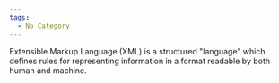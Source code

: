```yaml
---
tags:
  - No Category
---
```

Extensible Markup Language (XML) is a structured "language" which
defines rules for representing information in a format readable by both
human and machine.